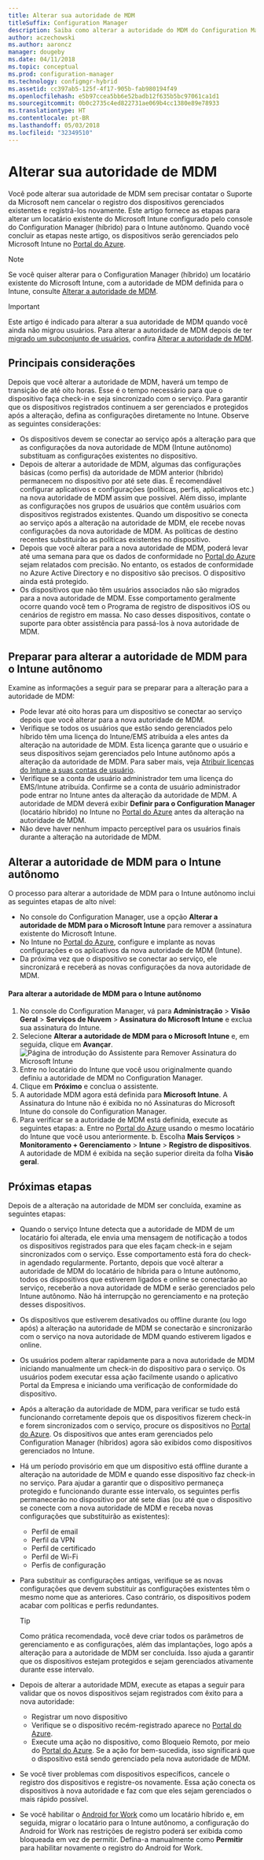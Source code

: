```yaml
---
title: Alterar sua autoridade de MDM
titleSuffix: Configuration Manager
description: Saiba como alterar a autoridade do MDM do Configuration Manager (híbrido) para o Intune autônomo
author: aczechowski
ms.author: aaroncz
manager: dougeby
ms.date: 04/11/2018
ms.topic: conceptual
ms.prod: configuration-manager
ms.technology: configmgr-hybrid
ms.assetid: cc397ab5-125f-4f17-905b-fab980194f49
ms.openlocfilehash: e5b97ccea5bb6e52badb12f635b5bc97061ca1d1
ms.sourcegitcommit: 0b0c2735c4ed822731ae069b4cc1380e89e78933
ms.translationtype: HT
ms.contentlocale: pt-BR
ms.lasthandoff: 05/03/2018
ms.locfileid: "32349510"
---
```

# <a name="change-your-mdm-authority"></a>Alterar sua autoridade de MDM
Você pode alterar sua autoridade de MDM sem precisar contatar o Suporte da Microsoft nem cancelar o registro dos dispositivos gerenciados existentes e registrá-los novamente. Este artigo fornece as etapas para alterar um locatário existente do Microsoft Intune configurado pelo console do Configuration Manager (híbrido) para o Intune autônomo. Quando você concluir as etapas neste artigo, os dispositivos serão gerenciados pelo Microsoft Intune no [Portal do Azure](https://portal.azure.com). 

> [!Note]    
> Se você quiser alterar para o Configuration Manager (híbrido) um locatário existente do Microsoft Intune, com a autoridade de MDM definida para o Intune, consulte [Alterar a autoridade de MDM](https://docs.microsoft.com/intune-classic/deploy-use/change-mdm-authority).

> [!Important]    
> Este artigo é indicado para alterar a sua autoridade de MDM quando você ainda não migrou usuários. Para alterar a autoridade de MDM depois de ter [migrado um subconjunto de usuários](migrate-hybridmdm-to-intunesa.md), confira [Alterar a autoridade de MDM](migrate-change-mdm-authority.md).

## <a name="key-considerations"></a>Principais considerações
Depois que você alterar a autoridade de MDM, haverá um tempo de transição de até oito horas. Esse é o tempo necessário para que o dispositivo faça check-in e seja sincronizado com o serviço. Para garantir que os dispositivos registrados continuem a ser gerenciados e protegidos após a alteração, defina as configurações diretamente no Intune. Observe as seguintes considerações:
- Os dispositivos devem se conectar ao serviço após a alteração para que as configurações da nova autoridade de MDM (Intune autônomo) substituam as configurações existentes no dispositivo.
- Depois de alterar a autoridade de MDM, algumas das configurações básicas (como perfis) da autoridade de MDM anterior (híbrido) permanecem no dispositivo por até sete dias. É recomendável configurar aplicativos e configurações (políticas, perfis, aplicativos etc.) na nova autoridade de MDM assim que possível. Além disso, implante as configurações nos grupos de usuários que contêm usuários com dispositivos registrados existentes. Quando um dispositivo se conecta ao serviço após a alteração na autoridade de MDM, ele recebe novas configurações da nova autoridade de MDM. As políticas de destino recentes substituirão as políticas existentes no dispositivo.
- Depois que você alterar para a nova autoridade de MDM, poderá levar até uma semana para que os dados de conformidade no [Portal do Azure](https://portal.azure.com) sejam relatados com precisão. No entanto, os estados de conformidade no Azure Active Directory e no dispositivo são precisos. O dispositivo ainda está protegido.
- Os dispositivos que não têm usuários associados não são migrados para a nova autoridade de MDM. Esse comportamento geralmente ocorre quando você tem o Programa de registro de dispositivos iOS ou cenários de registro em massa. No caso desses dispositivos, contate o suporte para obter assistência para passá-los à nova autoridade de MDM.

## <a name="prepare-to-change-the-mdm-authority-to-intune-standalone"></a>Preparar para alterar a autoridade de MDM para o Intune autônomo
Examine as informações a seguir para se preparar para a alteração para a autoridade de MDM:
- Pode levar até oito horas para um dispositivo se conectar ao serviço depois que você alterar para a nova autoridade de MDM.
- Verifique se todos os usuários que estão sendo gerenciados pelo híbrido têm uma licença do Intune/EMS atribuída a eles antes da alteração na autoridade de MDM. Esta licença garante que o usuário e seus dispositivos sejam gerenciados pelo Intune autônomo após a alteração da autoridade de MDM. Para saber mais, veja [Atribuir licenças do Intune a suas contas de usuário](https://docs.microsoft.com/intune/get-started/start-with-a-paid-subscription-to-microsoft-intune-step-4).
- Verifique se a conta de usuário administrador tem uma licença do EMS/Intune atribuída. Confirme se a conta de usuário administrador pode entrar no Intune antes da alteração da autoridade de MDM. A autoridade de MDM deverá exibir **Definir para o Configuration Manager** (locatário híbrido) no Intune no [Portal do Azure](https://portal.azure.com) antes da alteração na autoridade de MDM.
- Não deve haver nenhum impacto perceptível para os usuários finais durante a alteração na autoridade de MDM. 

## <a name="change-the-mdm-authority-to-intune-standalone"></a>Alterar a autoridade de MDM para o Intune autônomo
O processo para alterar a autoridade de MDM para o Intune autônomo inclui as seguintes etapas de alto nível:  
- No console do Configuration Manager, use a opção **Alterar a autoridade de MDM para o Microsoft Intune** para remover a assinatura existente do Microsoft Intune.
- No Intune no [Portal do Azure](https://portal.azure.com), configure e implante as novas configurações e os aplicativos da nova autoridade de MDM (Intune).
- Da próxima vez que o dispositivo se conectar ao serviço, ele sincronizará e receberá as novas configurações da nova autoridade de MDM.

#### <a name="to-change-the-mdm-authority-to-intune-standalone"></a>Para alterar a autoridade de MDM para o Intune autônomo
1. No console do Configuration Manager, vá para **Administração** &gt; **Visão Geral** &gt; **Serviços de Nuvem** &gt; **Assinatura do Microsoft Intune** e exclua sua assinatura do Intune.
2. Selecione **Alterar a autoridade de MDM para o Microsoft Intune** e, em seguida, clique em **Avançar**.
   ![Página de introdução do Assistente para Remover Assinatura do Microsoft Intune](./media/mdm-change-delete-subscription.png)
3. Entre no locatário do Intune que você usou originalmente quando definiu a autoridade de MDM no Configuration Manager.
4. Clique em **Próximo** e conclua o assistente.
5. A autoridade MDM agora está definida para **Microsoft Intune**. A Assinatura do Intune não é exibida no nó Assinaturas do Microsoft Intune do console do Configuration Manager. 
6. Para verificar se a autoridade de MDM está definida, execute as seguintes etapas: a. Entre no [Portal do Azure](https://portal.azure.com) usando o mesmo locatário do Intune que você usou anteriormente. 
    b. Escolha **Mais Serviços** > **Monitoramento + Gerenciamento** > **Intune** > **Registro de dispositivos**. A autoridade de MDM é exibida na seção superior direita da folha **Visão geral**. 

## <a name="next-steps"></a>Próximas etapas
Depois de a alteração na autoridade de MDM ser concluída, examine as seguintes etapas:
- Quando o serviço Intune detecta que a autoridade de MDM de um locatário foi alterada, ele envia uma mensagem de notificação a todos os dispositivos registrados para que eles façam check-in e sejam sincronizados com o serviço. Esse comportamento está fora do check-in agendado regularmente. Portanto, depois que você alterar a autoridade de MDM do locatário de híbrida para o Intune autônomo, todos os dispositivos que estiverem ligados e online se conectarão ao serviço, receberão a nova autoridade de MDM e serão gerenciados pelo Intune autônomo. Não há interrupção no gerenciamento e na proteção desses dispositivos.
- Os dispositivos que estiverem desativados ou offline durante (ou logo após) a alteração na autoridade de MDM se conectarão e sincronizarão com o serviço na nova autoridade de MDM quando estiverem ligados e online.  
- Os usuários podem alterar rapidamente para a nova autoridade de MDM iniciando manualmente um check-in do dispositivo para o serviço. Os usuários podem executar essa ação facilmente usando o aplicativo Portal da Empresa e iniciando uma verificação de conformidade do dispositivo.
- Após a alteração da autoridade de MDM, para verificar se tudo está funcionando corretamente depois que os dispositivos fizerem check-in e forem sincronizados com o serviço, procure os dispositivos no [Portal do Azure](https://portal.azure.com). Os dispositivos que antes eram gerenciados pelo Configuration Manager (híbridos) agora são exibidos como dispositivos gerenciados no Intune.    
- Há um período provisório em que um dispositivo está offline durante a alteração na autoridade de MDM e quando esse dispositivo faz check-in no serviço. Para ajudar a garantir que o dispositivo permaneça protegido e funcionando durante esse intervalo, os seguintes perfis permanecerão no dispositivo por até sete dias (ou até que o dispositivo se conecte com a nova autoridade de MDM e receba novas configurações que substituirão as existentes):
    - Perfil de email
    - Perfil da VPN
    - Perfil de certificado
    - Perfil de Wi-Fi
    - Perfis de configuração
- Para substituir as configurações antigas, verifique se as novas configurações que devem substituir as configurações existentes têm o mesmo nome que as anteriores. Caso contrário, os dispositivos podem acabar com políticas e perfis redundantes.    

  > [!TIP]   
  > Como prática recomendada, você deve criar todos os parâmetros de gerenciamento e as configurações, além das implantações, logo após a alteração para a autoridade de MDM ser concluída. Isso ajuda a garantir que os dispositivos estejam protegidos e sejam gerenciados ativamente durante esse intervalo.   
-  Depois de alterar a autoridade MDM, execute as etapas a seguir para validar que os novos dispositivos sejam registrados com êxito para a nova autoridade:   
    - Registrar um novo dispositivo
    - Verifique se o dispositivo recém-registrado aparece no [Portal do Azure](https://portal.azure.com).
    - Execute uma ação no dispositivo, como Bloqueio Remoto, por meio do [Portal do Azure](https://portal.azure.com). Se a ação for bem-sucedida, isso significará que o dispositivo está sendo gerenciado pela nova autoridade de MDM.
- Se você tiver problemas com dispositivos específicos, cancele o registro dos dispositivos e registre-os novamente. Essa ação conecta os dispositivos à nova autoridade e faz com que eles sejam gerenciados o mais rápido possível.
- Se você habilitar o [Android for Work](/sccm/mdm/deploy-use/create-configuration-items-for-android-for-work-devices-managed-without-the-client) como um locatário híbrido e, em seguida, migrar o locatário para o Intune autônomo, a configuração do Android for Work nas restrições de registro poderá ser exibida como bloqueada em vez de permitir. Defina-a manualmente como **Permitir** para habilitar novamente o registro do Android for Work.<!--512117-->